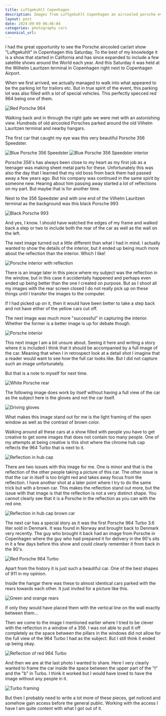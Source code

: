 ```yaml
---
title: Luftgekuhlt Copenhagen
description: Images from Luftgekuhlt Copenhagen an aircooled porsche event
layout: post
date: 2024-09-09 06:46:04
categories: photography cars
canonical_url:
---
```


I had the great opportunity to see the Porsche aircooled car/art show "Luftgekuhlt" in Copenhagen this Saturday. To the best of my knowledge it is a show that started in California and has since expanded to include a few satellite shows around the World each year. And this Saturday it was held at the Wilhelm Lauritzen terminal in Copenhagen right next to Copenhagen Airport.

When we first arrived, we actually managed to walk into what appeared to be the parking lot for trailors etc. But in true spirit of the event, this parking lot was also filled with a lot of special vehicles. This perfectly specced red 964 being one of them.

![Red Porsche 964](/images/luftgekuhlt-copenhagen/DSC_1194.JPG)

Walking back and in through the right gate we were met with an astonishing view. Hundreds of old aircooled Porsches parked around the old Vilhelm Lauritzen terminal and nearby hangars.

The first car that caught my eye was this very beautiful Porsche 356 Speedster.

![Blue Porsche 356 Speedster](/images/luftgekuhlt-copenhagen/DSC_1196.JPG)
![Blue Porsche 356 Speedster interior](/images/luftgekuhlt-copenhagen/DSC_1197.JPG)

Porsche 356's has always been close to my heart as my first job as a teenager was making sheet metal parts for these. Unfortunately this was also the day that I learned that my old boss from back them had passed away a few years ago. But his company was continued in the same spirit by someone new. Hearing about him passing away started a lot of reflections on my part. But maybe that is for another time.

Next to the 356 Speedster and with one end of the Vilhelm Lauritzen terminal as the background was this black Porsche 993

![Black Porsche 993](/images/luftgekuhlt-copenhagen/DSC_1200.JPG)

And yes, I know. I should have watched the edges of my frame and walked back a step or two to include both the rear of the car as well as the wall on the left.

The next image turned out a little different than what I had in mind. I actually wanted to show the details of the interior, but it ended up being much more about the reflection than the interior. Which I like!

![Porsche interior with reflection](/images/luftgekuhlt-copenhagen/DSC_1202.JPG)

There is an image later in this piece where my subject was the reflection in the window, but in this case it accidentally happened and perhaps even ended up being better than the one I created on purpose. But as I shoot all my images with the rear screen closed I do not really pick up on these things until I transfer the images to the computer.

If I had picked up on it, then it would have been better to take a step back and not have either of the yellow cars cut off.

The next image was much more "successful" in capturing the interior. Whether the former is a better image is up for debate though.

![Porsche interior](/images/luftgekuhlt-copenhagen/DSC_1203.JPG)

This next image I am a bit unsure about. Seeing it here and writing a story where it is included I think that it should be accompanied by a full image of the car. Meaning that when I in retrospect look at a detail shot I imagine that a reader would want to see how the full car looks like. But I did not capture such an image unfortunately. 

But that is a note to myself for next time.

![White Porsche rear](/images/luftgekuhlt-copenhagen/DSC_1205.JPG)

The following image does work by itself without having a full view of the car as the subject here is the gloves and not the car itself.

![Driving gloves](/images/luftgekuhlt-copenhagen/DSC_1207.JPG)

What makes this image stand out for me is the light framing of the open window as well as the contrast of brown color.

Walking around all these cars at a show filled with people you have to get creative to get some images that does not contain too many people. One of my attempts at being creative is this shot where the chrome hub cap reflects the 964 Turbo that is next to it.

![Reflection in hub cap](/images/luftgekuhlt-copenhagen/DSC_1214.JPG)

There are two issues with this image for me. One is minor and that is the reflection of the other people taking a picture of this car. The other issue is that the car in itself is too bright red and takes away focus from the reflection. I have another shot at a later point where I try to do the same trick but with a brown car. This makes the reflection stand out more, but the issue with that image is that the reflection is not a very distinct shape. You cannot clearly see that it is a Porsche in the reflection as you can with the red one.

![Reflection in hub cap brown car](/images/luftgekuhlt-copenhagen/DSC_1239.JPG)

The next car has a special story as it was the first Porsche 964 Turbo 3.6 liter sold in Denmark. It was found in Norway and brought back to Denmark very recently. The guy who brought it back had an image from Porsche in Copenhagen where the guy who had prepared it for delivery in the 90's sits in it a few days before this show and could clearly remember it from back in the 90's.

![Red Porsche 964 Turbo](/images/luftgekuhlt-copenhagen/DSC_1218.JPG)

Apart from the history it is just such a beautiful car. One of the best shapes of 911 in my opinion.

Inside the hangar there was these to almost identical cars parked with the rears towards each other. It just invited for a picture like this. 

![Green and orange rears](/images/luftgekuhlt-copenhagen/DSC_1223.JPG)

If only they would have placed them with the vertical line on the wall exactly between them...

Then we come to the image I mentioned earlier where I tried to be clever with the reflection in a window of a 356. I was not able to pull it off completely as the space between the pillars in the windows did not allow for the full view of the 964 Turbo I had as the subject. But I still think it ended up being okay.

![Reflection of red 964 Turbo](/images/luftgekuhlt-copenhagen/DSC_1236.JPG)

And then we are at the last photo I wanted to share. Here I very clearly wanted to frame the car inside the space between the upper part of the "t" and the "b" in Turbo. I think it worked but I would have loved to have the image without any people in it.

![Turbo framing](/images/luftgekuhlt-copenhagen/DSC_1245.JPG)

But then I probably need to write a lot more of these pieces, get noticed and somehow gain access before the general public. Working with the access I have I am quite content with what I got out of it.